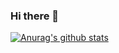 ### Hi there 👋

[![Anurag's github stats](https://github-readme-stats.vercel.app/api?username=prakhargupt00)](https://github.com/anuraghazra/github-readme-stats)

